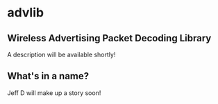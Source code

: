advlib
======


Wireless Advertising Packet Decoding Library
--------------------------------------------

A description will be available shortly!


What's in a name?
-----------------

Jeff D will make up a story soon!